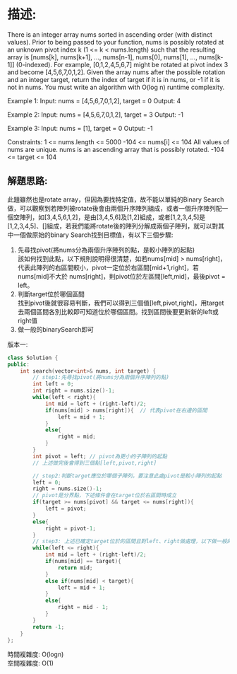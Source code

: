 # 描述:
There is an integer array nums sorted in ascending order (with distinct values).
Prior to being passed to your function, nums is possibly rotated at an unknown pivot index k (1 <= k < nums.length) such that the resulting array is [nums[k], nums[k+1], ..., nums[n-1], nums[0], nums[1], ..., nums[k-1]] (0-indexed). For example, [0,1,2,4,5,6,7] might be rotated at pivot index 3 and become [4,5,6,7,0,1,2].
Given the array nums after the possible rotation and an integer target, return the index of target if it is in nums, or -1 if it is not in nums.
You must write an algorithm with O(log n) runtime complexity.

Example 1:
Input: nums = [4,5,6,7,0,1,2], target = 0
Output: 4

Example 2:
Input: nums = [4,5,6,7,0,1,2], target = 3
Output: -1

Example 3:
Input: nums = [1], target = 0
Output: -1
 
Constraints:
1 <= nums.length <= 5000
-104 <= nums[i] <= 104
All values of nums are unique.
nums is an ascending array that is possibly rotated.
-104 <= target <= 104

## 解題思路:
此題雖然也是rotate array，但因為要找特定值，故不能以單純的Binary Search做，可以觀察到若陣列被rotate後會由兩個升序陣列組成，或者一個升序陣列配一個空陣列，如[3,4,5,6,1,2]，是由[3,4,5,6]及[1,2]組成，或者[1,2,3,4,5]是[1,2,3,4,5]、[]組成，若我們能將rotate後的陣列分解成兩個子陣列，就可以對其中一個做原始的binary Search找到目標值，有以下三個步驟:  
1. 先尋找pivot(將nums分為兩個升序陣列的點，是較小陣列的起點)  
該如何找到此點，以下規則說明得很清楚，如若nums[mid] > nums[right]，代表此陣列的右區間較小，pivot一定位於右區間[mid+1,right]，若nums[mid]不大於 nums[right]，則pivot位於左區間[left,mid]，最後pivot = left。
2. 判斷target位於哪個區間  
找到pivot後就很容易判斷，我們可以得到三個值[left,pivot,right]，用target去兩個區間各別比較即可知道位於哪個區間。找到區間後要更新新的left或right值
3. 做一般的binarySearch即可

版本一:
```C++
class Solution {
public:
    int search(vector<int>& nums, int target) {
        // step1:先尋找pivot(將nums分為兩個升序陣列的點)
        int left = 0;
        int right = nums.size()-1;
        while(left < right){
            int mid = left + (right-left)/2;
            if(nums[mid] > nums[right]){  // 代表pivot在右邊的區間
                left = mid + 1;
            }
            else{  
                right = mid;
            }     
        }
        int pivot = left; // pivot為更小的子陣列的起點
        // 上述做完後會得到三個點[left,pivot,right]

        // step2:判斷target應位於哪個子陣列，要注意此處pivot是較小陣列的起點
        left = 0;
        right = nums.size()-1;
        // pivot是分界點，下述條件會在target位於右區間時成立
        if(target >= nums[pivot] && target <= nums[right]){
            left = pivot;  
        }
        else{  
            right = pivot-1;
        }
        // step3: 上述已確定target位於的區間且對left、right做處理，以下做一般的binarySearch即可
        while(left <= right){
            int mid = left + (right-left)/2;
            if(nums[mid] == target){
                return mid;
            }
            else if(nums[mid] < target){
                left = mid + 1;
            }
            else{
                right = mid - 1;
            }
        }
        return -1;
    }
};
```
時間複雜度: O(logn)  
空間複雜度: O(1)
